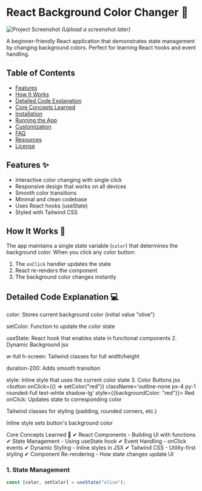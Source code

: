 # React Background Color Changer 🎨

![Project Screenshot](./screenshot.png) *(Upload a screenshot later)*

A beginner-friendly React application that demonstrates state management by changing background colors. Perfect for learning React hooks and event handling.

## Table of Contents
- [Features](#features)
- [How It Works](#how-it-works)
- [Detailed Code Explanation](#detailed-code-explanation)
- [Core Concepts Learned](#core-concepts-learned)
- [Installation](#installation)
- [Running the App](#running-the-app)
- [Customization](#customization)
- [FAQ](#faq)
- [Resources](#resources)
- [License](#license)

## Features ✨
- Interactive color changing with single click
- Responsive design that works on all devices
- Smooth color transitions
- Minimal and clean codebase
- Uses React hooks (useState)
- Styled with Tailwind CSS

## How It Works 🔧
The app maintains a single state variable (`color`) that determines the background color. When you click any color button:
1. The `onClick` handler updates the state
2. React re-renders the component
3. The background color changes instantly

## Detailed Code Explanation 💻
color: Stores current background color (initial value "olive")

setColor: Function to update the color state

useState: React hook that enables state in functional components
2. Dynamic Background
jsx
<div className='w-full h-screen duration-200' style={{backgroundColor: color}}>
w-full h-screen: Tailwind classes for full width/height

duration-200: Adds smooth transition

style: Inline style that uses the current color state
3. Color Buttons
jsx
<button 
  onClick={() => setColor("red")}
  className='outline-none px-4 py-1 rounded-full text-white shadow-lg'
  style={{backgroundColor: "red"}}>
  Red
</button>
onClick: Updates state to corresponding color

Tailwind classes for styling (padding, rounded corners, etc.)

Inline style sets button's background color

Core Concepts Learned 🧠
✔ React Components - Building UI with functions
✔ State Management - Using useState hook
✔ Event Handling - onClick events
✔ Dynamic Styling - Inline styles in JSX
✔ Tailwind CSS - Utility-first styling
✔ Component Re-rendering - How state changes update UI

### 1. State Management
```jsx
const [color, setColor] = useState("olive");
